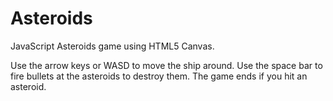 Asteroids
=========

JavaScript Asteroids game using HTML5 Canvas.

Use the arrow keys or WASD to move the ship around. 
Use the space bar to fire bullets at the asteroids to destroy them.
The game ends if you hit an asteroid.
